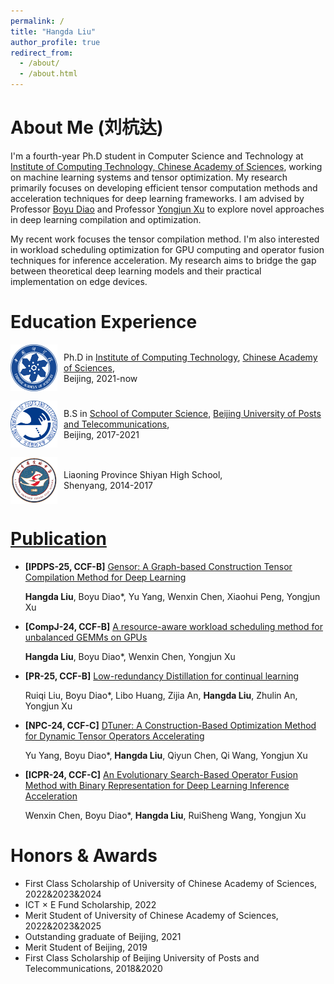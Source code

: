 ```yaml
---
permalink: /
title: "Hangda Liu"
author_profile: true
redirect_from: 
  - /about/
  - /about.html
---
```


# About Me (刘杭达)
I'm a fourth-year Ph.D student in Computer Science and Technology at [Institute of Computing Technology, Chinese Academy of Sciences](http://www.ict.cas.cn/), working on machine learning systems and tensor optimization. My research primarily focuses on developing efficient tensor computation methods and acceleration techniques for deep learning frameworks. I am advised by Professor [Boyu Diao](https://people.ucas.edu.cn/~bydiao) and Professor [Yongjun Xu](https://www.ict.ac.cn/sourcedb/cn/jssrck/200909/t20090917_2496751.html) to explore novel approaches in deep learning compilation and optimization.

My recent work focuses the tensor compilation method. I'm also interested in workload scheduling optimization for GPU computing and operator fusion techniques for inference acceleration. My research aims to bridge the gap between theoretical deep learning models and their practical implementation on edge devices.

# Education Experience

<div style="display: flex; align-items: center; margin-bottom: 15px;">
  <img src="images/ucas.png" alt="" style="width:75px; height:75px; margin-right:10px;" />
  <div>
    Ph.D in <a href="http://www.ict.cas.cn">Institute of Computing Technology</a>, 
    <a href="http://www.cas.cn">Chinese Academy of Sciences</a>,<br>
    Beijing, 2021-now
  </div>
</div>

<div style="display: flex; align-items: center; margin-bottom: 15px;">
  <img src="images/bupt.png" alt="" style="width:75px; height:75px; margin-right:10px;" />
  <div>
    B.S in <a href="https://scs.bupt.edu.cn">School of Computer Science</a>, 
    <a href="https://www.bupt.edu.cn/">Beijing University of Posts and Telecommunications</a>,<br>
    Beijing, 2017-2021
  </div>
</div>

<div style="display: flex; align-items: center; margin-bottom: 15px;">
  <img src="images/lnssyzx.png" alt="" style="width:75px; height:75px; margin-right:10px;" />
  <div>
    Liaoning Province Shiyan High School,<br>
    Shenyang, 2014-2017
  </div>
</div>




# [Publication](https://github.com/JerryhdLiu/JerryhdLiu.github.io/publications)

- **[IPDPS-25, CCF-B]** [Gensor: A Graph-based Construction Tensor Compilation Method for Deep Learning](https://arxiv.org/pdf/2502.11407)

    **Hangda Liu**, Boyu Diao*, Yu Yang, Wenxin Chen, Xiaohui Peng, Yongjun Xu


- **[CompJ-24, CCF-B]** [A resource-aware workload scheduling method for unbalanced GEMMs on GPUs](https://academic.oup.com/comjnl/article-abstract/68/3/273/7841854)

    **Hangda Liu**, Boyu Diao*, Wenxin Chen, Yongjun Xu

- **[PR-25, CCF-B]** [Low-redundancy Distillation for continual learning](https://www.sciencedirect.com/science/article/abs/pii/S0031320325003723)

    Ruiqi Liu, Boyu Diao*, Libo Huang, Zijia An, **Hangda Liu**, Zhulin An, Yongjun Xu

- **[NPC-24, CCF-C]** [DTuner: A Construction-Based Optimization Method for Dynamic Tensor Operators Accelerating](https://link.springer.com/chapter/10.1007/978-981-96-2830-8_5)

    Yu Yang, Boyu Diao*, **Hangda Liu**, Qiyun Chen, Qi Wang, Yongjun Xu

- **[ICPR-24, CCF-C]** [An Evolutionary Search-Based Operator Fusion Method with Binary Representation for Deep Learning Inference Acceleration](https://link.springer.com/chapter/10.1007/978-3-031-78172-8_3)

    Wenxin Chen, Boyu Diao*, **Hangda Liu**, RuiSheng Wang, Yongjun Xu

# Honors & Awards

-  First Class Scholarship of University of Chinese Academy of Sciences, 2022&2023&2024
-  ICT × E Fund Scholarship, 2022
-  Merit Student of University of Chinese Academy of Sciences, 2022&2023&2025
-  Outstanding graduate of Beijing, 2021
-  Merit Student of Beijing, 2019
-  First Class Scholarship of Beijing University of Posts and Telecommunications, 2018&2020